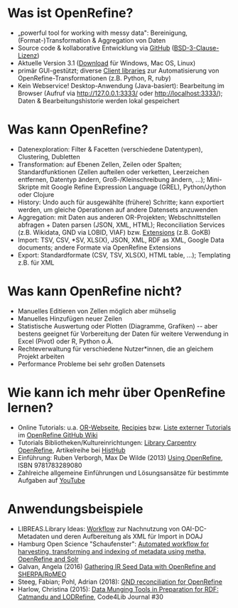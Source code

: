 Was ist OpenRefine?
===================

* „powerful tool for working with messy data": Bereinigung, (Format-)Transformation & Aggregation von Daten
* Source code & kollaborative Entwicklung via [GitHub](https://github.com/OpenRefine/OpenRefine) ([BSD-3-Clause-Lizenz](http://opensource.org/licenses/BSD-3-Clause))
* Aktuelle Version 3.1 ([Download](http://openrefine.org/download.html) für Windows, Mac OS, Linux)
* primär GUI-gestützt; diverse [Client libraries](https://github.com/OpenRefine/OpenRefine/wiki/Documentation-For-Developers#known-client-libraries-for-refine) zur Automatisierung von OpenRefine-Transformationen (z.B. Python, R, ruby)
* Kein Webservice! Desktop-Anwendung (Java-basiert): Bearbeitung im Browser (Aufruf via <http://127.0.0.1:3333/> oder <http://localhost:3333/>); Daten & Bearbeitungshistorie werden lokal gespeichert


Was kann OpenRefine?
====================

* Datenexploration: Filter & Facetten (verschiedene Datentypen), Clustering, Dubletten
* Transformation: auf Ebenen Zellen, Zeilen oder Spalten; Standardfunktionen (Zellen aufteilen oder verketten, Leerzeichen entfernen, Datentyp ändern, Groß-/Kleinschreibung ändern, ...); Mini-Skripte mit Google Refine Expression Language (GREL), Python/Jython oder Clojure
* History: Undo auch für ausgewählte (frühere) Schritte; kann exportiert werden, um gleiche Operationen auf andere Datensets anzuwenden
* Aggregation: mit Daten aus anderen OR-Projekten; Webschnittstellen abfragen + Daten parsen (JSON, XML, HTML); Reconciliation Services (z.B. Wikidata, GND via LOBID, VIAF) bzw. [Extensions](http://openrefine.org/download.html) (z.B. GoKB)
* Import: TSV, CSV, *SV, XLS(X), JSON, XML, RDF as XML, Google Data documents; andere Formate via OpenRefine Extensions
* Export: Standardformate (CSV, TSV, XLS(X), HTML table, ...); Templating z.B. für XML


Was kann OpenRefine nicht?
==========================

* Manuelles Editieren von Zellen möglich aber mühselig
* Manuelles Hinzufügen neuer Zeilen
* Statistische Auswertung oder Plotten (Diagramme, Grafiken) -- aber bestens geeignet für Vorbereitung der Daten für weitere Verwendung in Excel (Pivot) oder R, Python o.Ä.
* Rechteverwaltung für verschiedene Nutzer\*innen, die an gleichem Projekt arbeiten
* Performance Probleme bei sehr großen Datensets


Wie kann ich mehr über OpenRefine lernen?
=========================================

* Online Tutorials: u.a. [OR-Webseite](http://openrefine.org/documentation.html), [Recipies](https://github.com/OpenRefine/OpenRefine/wiki/Recipes) bzw. [Liste externer Tutorials](https://github.com/OpenRefine/OpenRefine/wiki/External-Resources) im [OpenRefine GitHub Wiki](https://github.com/OpenRefine/OpenRefine/wiki)
* Tutorials Bibliotheken/Kultureinrichtungen: [Library Carpentry OpenRefine](https://librarycarpentry.org/lc-open-refine/), Artikelreihe bei [HistHub](https://histhub.ch/cat/net/blog/openrefine/)
* Einführung: Ruben Verborgh, Max De Wilde (2013) [Using OpenRefine](http://www.packtpub.com/openrefine-guide-for-data-analysis-and-linking-dataset-to-the-web/book), ISBN 9781783289080
* Zahlreiche allgemeine Einführungen und Lösungsansätze für bestimmte Aufgaben auf [YouTube](https://www.youtube.com/results?search_query=openefine)


Anwendungsbeispiele
===================

* LIBREAS.Library Ideas: [Workflow](https://github.com/libreas/libreas.github.io/wiki/prepare-and-submit-DOAJ-metadata) zur Nachnutzung von OAI-DC-Metadaten und deren Aufbereitung als XML für Import in DOAJ
* Hamburg Open Science "Schaufenster": [Automated workflow for harvesting, transforming and indexing of metadata using metha, OpenRefine and Solr](https://github.com/subhh/HOS-MetadataTransformations)
* Galvan, Angela (2016) [Gathering IR Seed Data with OpenRefine and SHERPA/RoMEO](https://asgalvan.com/2016/04/27/gathering-ir-seed-data-with-openrefine-and-sherparomeo/)
* Steeg, Fabian; Pohl, Adrian (2018): [GND reconciliation for OpenRefine](http://blog.lobid.org/2018/08/27/openrefine.html)
* Harlow, Christina (2015): [Data Munging Tools in Preparation for RDF: Catmandu and LODRefine](https://journal.code4lib.org/articles/11013), Code4Lib Journal \#30